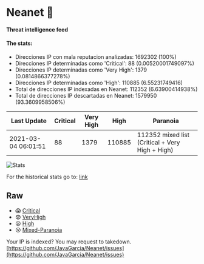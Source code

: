 # Neanet :hocho:
#### Threat intelligence feed
#### The stats:

- Direcciones IP con mala reputacion analizadas: 1692302 (100%)
- Direcciones IP determinadas como 'Critical':  88 (0.00520001749097%)
- Direcciones IP determinadas como 'Very High':  1379 (0.0814866377278%)
- Direcciones IP determinadas como 'High':  110885 (6.55231749416)
- Total de direcciones IP indexadas en Neanet:  112352 (6.63900414938%)
- Total de direcciones IP descartadas en Neanet:  1579950 (93.3609958506%)

| Last Update | Critical | Very High | High | Paranoia |
| --- | --- | --- | --- | --- |
| 2021-03-04 06:01:51 | 88 | 1379 | 110885 | 112352 mixed list (Critical + Very High + High)|

![Stats](https://docs.google.com/spreadsheets/d/e/2PACX-1vSnaNMIXVabIpDJjufMlzH7poXnshF3mgd8Is1g9ytUEzVsP5my4Trn8f-xkoLLQ38xpL3HtmUexLo6/pubchart?oid=501124687&format=image)

For the historical stats go to: [link](/stats.csv)
## Raw
- :scream: [Critical](https://raw.githubusercontent.com/JavaGarcia/Neanet/master/blacklists/neanet_critical.txt)
- :fearful: [VeryHigh](https://raw.githubusercontent.com/JavaGarcia/Neanet/master/blacklists/neanet_veryHigh.txtt)
- :frowning: [High](https://raw.githubusercontent.com/JavaGarcia/Neanet/master/blacklists/neanet_high.txt)
- :dizzy_face: [Mixed-Paranoia](https://raw.githubusercontent.com/JavaGarcia/Neanet/master/blacklists/neanet_all.txt)


Your IP is indexed? You may request to takedown. [https://github.com/JavaGarcia/Neanet/issues](https://github.com/JavaGarcia/Neanet/issues)





































































































































































































































































































































































































































































































































































































































































































































































































































































































































































































































































































































































































































































































































































































































































































































































































































































































































































































































































































































































































































































































































































































































































































































































































































































































































































































































































































































































































































































































































































































































































































































































































































































































































































































































































































































































































































































































































































































































































































































































































































































































































































































































































































































































































































































































































































































































































































































































































